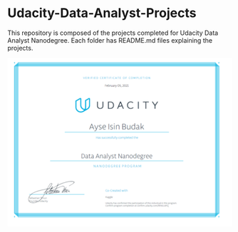 # Udacity-Data-Analyst-Projects

This repository is composed of the projects completed for Udacity Data Analyst Nanodegree.
Each folder has README.md files explaining the projects.

![](Image/Certificate.png)



```python

```
